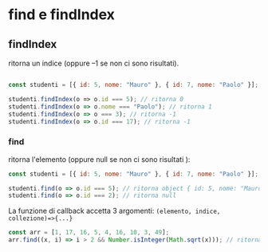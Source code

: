 # find e findIndex


## findIndex

ritorna un indice (oppure –1 se non ci sono risultati). 

```javascript

const studenti = [{ id: 5, nome: "Mauro" }, { id: 7, nome: "Paolo" }];

studenti.findIndex(o => o.id === 5); // ritorna 0
studenti.findIndex(o => o.nome === "Paolo"); // ritorna 1
studenti.findIndex(o => o === 3); // ritorna -1
studenti.findIndex(o => o.id === 17); // ritorna -1
```

### find 

ritorna l'elemento (oppure null se non ci sono risultati ):

```javascript
const studenti = [{ id: 5, nome: "Mauro" }, { id: 7, nome: "Paolo" }]; 

studenti.find(o => o.id === 5); // ritorna object { id: 5, nome: "Mauro" } 
studenti.find(o => o.id === 2); // ritorna null
```

La funzione di callback accetta 3 argomenti: 
`(elemento, indice, collezione)=>{...}`

```javascript
const arr = [1, 17, 16, 5, 4, 16, 10, 3, 49];
arr.find((x, i) => i > 2 && Number.isInteger(Math.sqrt(x))); // ritorna 4
```
